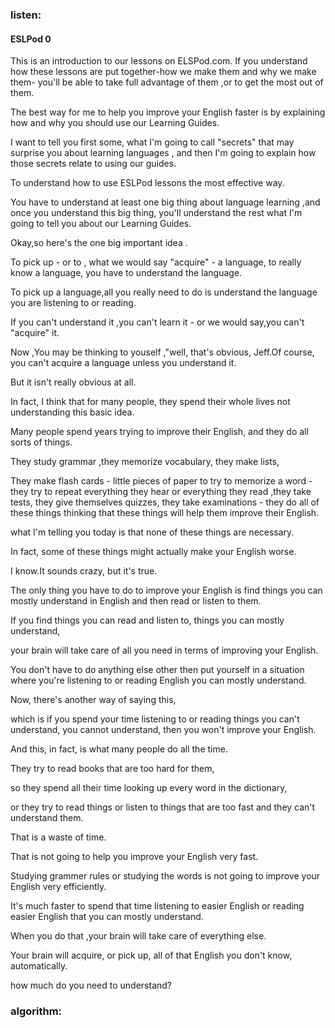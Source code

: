 ### listen:  
#### ESLPod 0
 This is an introduction to our lessons on ELSPod.com. If you understand how these lessons are put together-how we make them and why we make them- you'll be able to take full advantage of them ,or to get the most out of them.  
 
 The best way for me to help you  improve your English faster is by explaining how and why you should use our Learning Guides.
 
 I want to tell you first some, what I'm going to call "secrets" that may surprise you about learning languages , and then I'm going to explain how those secrets relate to using  our guides.
 
To understand how to use ESLPod lessons the most effective way. 

You have to understand at least one big thing about language learning ,and once you understand this big thing, you'll understand the rest what I'm going to  tell you about our Learning Guides.

Okay,so here's the one big important idea .

To pick up - or to , what we would  say "acquire" - a language, to really know a language, you have to understand the language.

To pick up a language,all you really need to do is understand the language you are listening to or reading.

If you can't understand it ,you can't learn it - or we would say,you can't "acquire" it.

Now ,You may be thinking to youself ,"well, that's obvious, Jeff.Of course, you can't acquire a language unless you understand it.

But it isn't really obvious at all.

In fact, I think that for many people, they spend their whole lives not understanding this basic idea.

Many people spend years trying to improve their English, and they do all sorts of things.

They study grammar ,they memorize vocabulary, they make lists, 

They make flash cards - little pieces of paper to try to memorize a word - they try to repeat everything they hear or everything they read ,they take tests, they give themselves quizzes,
they take examinations - they do all of these things thinking that these things will help them improve their English.

what I'm telling you today is that none of these things are necessary.

In fact, some of these things might actually make your English worse.

I know.It sounds crazy, but it's true.

The only thing you have to do to improve your English is find things you can mostly understand in English and then read or listen to them. 

If you find things you can read and listen to, things you can mostly understand,

your brain will take care of all you need in terms of improving your English.

You don't have to do anything else other then put yourself in a situation where you're listening to or reading English you can mostly understand.

Now, there's another way of saying this,

which is if you spend your time listening to or reading things you can't understand, you cannot understand, then you won't improve your English.

And this, in fact, is what many people do all the time.

They try to read books that are too hard for them,

so they spend all their time looking up every word in the dictionary,

or they try to read things or listen to things that are too fast and they can't understand them.

That is a waste of time.

That is not going to help you improve your English very fast.

Studying grammer rules or studying the words is not going to improve your English very efficiently.

It's much faster to spend that time listening to easier English or reading easier English that you can mostly understand.

When you do that ,your brain will take care of everything else.

Your brain will acquire, or pick up, all of that English you don't know, automatically.

how much do you need to understand?






### algorithm:
